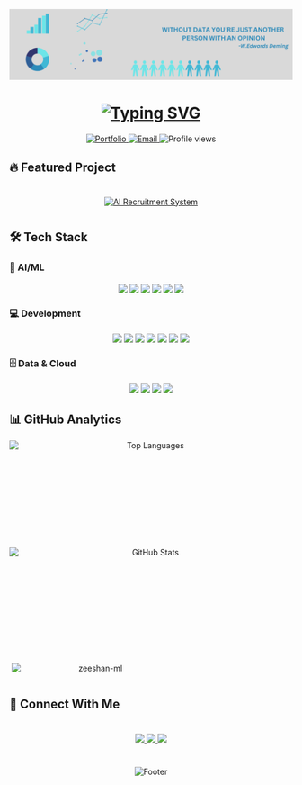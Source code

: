 <p align="center">
  <img src="https://github.com/Zeeshan-ML/Zeeshan-Ml/blob/main/Bg_Cover.png" alt="banner" style="width: 100%; max-width: 1200px; max-height: 900px;">
</p>

<h1 align="center"> 
  <a href="https://git.io/typing-svg">
    <img src="https://readme-typing-svg.demolab.com?font=Fira+Code&weight=600&size=32&duration=4000&pause=1000&center=true&vCenter=true&width=600&height=50&lines=Hi+I'm+Zeeshan+Ansari;Passionate+Data+Scientist;Specialized+ML+Engineer" alt="Typing SVG" />
  </a>
</h1>

<div align="center" style="margin: 20px 0;">
  <a href="https://zeeshands.netlify.app" target="_blank">
    <img src="https://img.shields.io/badge/🌐_Portfolio-%2300acd7?style=for-the-badge&logo=netlify&logoColor=white" alt="Portfolio">
  </a>
  <a href="mailto:zeeshan2026.ansari@gmail.com">
    <img src="https://img.shields.io/badge/📧_Email-%23EA4335?style=for-the-badge&logo=gmail&logoColor=white" alt="Email">
  </a>
  <img src="https://komarev.com/ghpvc/?username=Zeeshan-ML&label=Profile%20Views&color=0e75b6&style=for-the-badge" alt="Profile views">
</div>

## 🔥 Featured Project

<div align="center" style="margin: 40px 0;">
  <a href="https://github.com/Zeeshan-ML/AI-Powered-Recruitment-System">
    <img src="https://github-readme-stats.vercel.app/api/pin/?username=Zeeshan-ML&repo=AI-Powered-Recruitment-System&theme=dark&show_owner=true" alt="AI Recruitment System">
  </a>
</div>

## 🛠️ Tech Stack

### 🤖 AI/ML
<div align="center" style="margin: 20px 0;">
  <img src="https://img.shields.io/badge/Python-3776AB?style=for-the-badge&logo=python&logoColor=white">
  <img src="https://img.shields.io/badge/TensorFlow-FF6F00?style=for-the-badge&logo=tensorflow&logoColor=white">
  <img src="https://img.shields.io/badge/PyTorch-EE4C2C?style=for-the-badge&logo=pytorch&logoColor=white">
  <img src="https://img.shields.io/badge/Keras-D00000?style=for-the-badge&logo=keras&logoColor=white">
  <img src="https://img.shields.io/badge/OpenCV-5C3EE8?style=for-the-badge&logo=opencv&logoColor=white">
  <img src="https://img.shields.io/badge/LangChain-00ADD8?style=for-the-badge&logo=langchain&logoColor=white">
</div>

### 💻 Development
<div align="center" style="margin: 20px 0;">
  <img src="https://img.shields.io/badge/HTML5-E34F26?style=for-the-badge&logo=html5&logoColor=white">
  <img src="https://img.shields.io/badge/CSS3-1572B6?style=for-the-badge&logo=css3&logoColor=white">
  <img src="https://img.shields.io/badge/JavaScript-F7DF1E?style=for-the-badge&logo=javascript&logoColor=black">
  <img src="https://img.shields.io/badge/React-20232A?style=for-the-badge&logo=react&logoColor=61DAFB">
  <img src="https://img.shields.io/badge/Bootstrap-563D7C?style=for-the-badge&logo=bootstrap&logoColor=white">
  <img src="https://img.shields.io/badge/Node.js-339933?style=for-the-badge&logo=nodedotjs&logoColor=white">
  <img src="https://img.shields.io/badge/Django-092E20?style=for-the-badge&logo=django&logoColor=white">
</div>

### 🗄️ Data & Cloud
<div align="center" style="margin: 20px 0;">
  <img src="https://img.shields.io/badge/MySQL-4479A1?style=for-the-badge&logo=mysql&logoColor=white">
  <img src="https://img.shields.io/badge/MongoDB-47A248?style=for-the-badge&logo=mongodb&logoColor=white">
  <img src="https://img.shields.io/badge/AWS-232F3E?style=for-the-badge&logo=amazon-aws&logoColor=white">
  <img src="https://img.shields.io/badge/Docker-2496ED?style=for-the-badge&logo=docker&logoColor=white">
</div>

## 📊 GitHub Analytics

<div align="center" style="display: flex; justify-content: space-between; flex-wrap: wrap; gap: 10px;">
  <img src="https://github-readme-stats.vercel.app/api/top-langs/?username=Zeeshan-ML&layout=compact&theme=dark&hide_border=true" alt="Top Languages" style="height: 180px;flex: 1; min-width: 300px;">
  <img src="https://github-readme-stats.vercel.app/api?username=Zeeshan-ML&show_icons=true&theme=dark&hide_border=true" alt="GitHub Stats" style="height: 180px;flex: 1; min-width: 300px;">
  <p>&nbsp;<img align="center"src="https://github-readme-stats.vercel.app/api?username=zeeshan-ml&show_icons=true&locale=en&theme=dark&hide_border=true" alt="zeeshan-ml" style="height: 180px;flex: 1; min-width: 300px;" /></p>

</div>

## 🤝 Connect With Me

<div align="center" style="margin-top: 40px;">
  <a href="https://linkedin.com/in/zeeshan-ansari-58a839315" target="_blank">
    <img src="https://img.shields.io/badge/LinkedIn-0077B5?style=for-the-badge&logo=linkedin&logoColor=white">
  </a>
  <a href="https://kaggle.com/z3eshanansari" target="_blank">
    <img src="https://img.shields.io/badge/Kaggle-20BEFF?style=for-the-badge&logo=kaggle&logoColor=white">
  </a>
  <a href="https://instagram.com/ze3shan_ansari" target="_blank">
    <img src="https://img.shields.io/badge/Instagram-E4405F?style=for-the-badge&logo=instagram&logoColor=white">
  </a>
</div>

<p align="center" style="margin-top: 40px;">
  <img src="https://capsule-render.vercel.app/api?type=waving&color=gradient&height=100&section=footer&animation=twinkling" alt="Footer">
</p>
